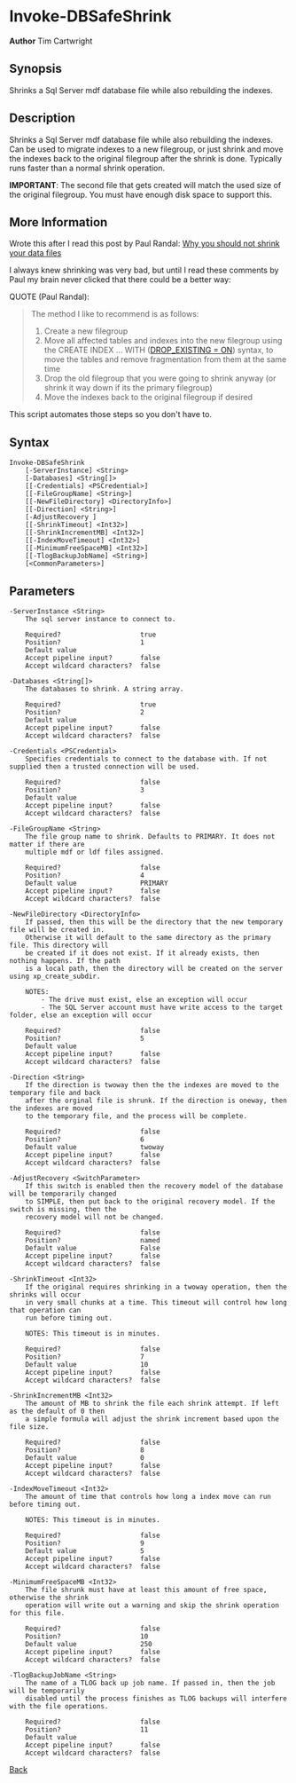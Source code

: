 
# Invoke-DBSafeShrink
**Author** Tim Cartwright

## Synopsis
Shrinks a Sql Server mdf database file while also rebuilding the indexes.

## Description
Shrinks a Sql Server mdf database file while also rebuilding the indexes. Can be
used to migrate indexes to a new filegroup, or just shrink and move the indexes
back to the original filegroup after the shrink is done. Typically runs faster than
a normal shrink operation.

**IMPORTANT**: The second file that gets created will match the used size of the original
filegroup. You must have enough disk space to support this.

## More Information     
Wrote this after I read this post by Paul Randal: <a href="https://www.sqlskills.com/blogs/paul/why-you-should-not-shrink-your-data-files/" target="_blank">Why you should not shrink your data files</a>  
    
I always knew shrinking was very bad, but until I read these comments by
Paul my brain never clicked that there could be a better way:

QUOTE (Paul Randal):
    
>    The method I like to recommend is as follows:
>
> 1. Create a new filegroup
> 2. Move all affected tables and indexes into the new filegroup using the
> CREATE INDEX … WITH (<a href="https://learn.microsoft.com/en-us/sql/t-sql/statements/create-index-transact-sql?view=sql-server-ver16#drop_existing---on--off-" target="_blank">DROP_EXISTING = ON</a>) syntax, to move the tables
> and remove fragmentation from them at the same time
> 3. Drop the old filegroup that you were going to shrink anyway (or
> shrink it way down if its the primary filegroup)
> 4. Move the indexes back to the original filegroup if desired


This script automates those steps so you don't have to.

## Syntax
    Invoke-DBSafeShrink 
        [-ServerInstance] <String> 
        [-Databases] <String[]> 
        [[-Credentials] <PSCredential>] 
        [[-FileGroupName] <String>] 
        [[-NewFileDirectory] <DirectoryInfo>] 
        [[-Direction] <String>] 
        [-AdjustRecovery ] 
        [[-ShrinkTimeout] <Int32>] 
        [[-ShrinkIncrementMB] <Int32>] 
        [[-IndexMoveTimeout] <Int32>] 
        [[-MinimumFreeSpaceMB] <Int32>] 
        [[-TlogBackupJobName] <String>] 
        [<CommonParameters>]

## Parameters
    -ServerInstance <String>
        The sql server instance to connect to.

        Required?                    true
        Position?                    1
        Default value                
        Accept pipeline input?       false
        Accept wildcard characters?  false

    -Databases <String[]>
        The databases to shrink. A string array.

        Required?                    true
        Position?                    2
        Default value                
        Accept pipeline input?       false
        Accept wildcard characters?  false

    -Credentials <PSCredential>
        Specifies credentials to connect to the database with. If not supplied then a trusted connection will be used.

        Required?                    false
        Position?                    3
        Default value                
        Accept pipeline input?       false
        Accept wildcard characters?  false

    -FileGroupName <String>
        The file group name to shrink. Defaults to PRIMARY. It does not matter if there are
        multiple mdf or ldf files assigned.

        Required?                    false
        Position?                    4
        Default value                PRIMARY
        Accept pipeline input?       false
        Accept wildcard characters?  false

    -NewFileDirectory <DirectoryInfo>
        If passed, then this will be the directory that the new temporary file will be created in.
        Otherwise it will default to the same directory as the primary file. This directory will
        be created if it does not exist. If it already exists, then nothing happens. If the path
        is a local path, then the directory will be created on the server using xp_create_subdir.
        
        NOTES:
            - The drive must exist, else an exception will occur
            - The SQL Server account must have write access to the target folder, else an exception will occur

        Required?                    false
        Position?                    5
        Default value                
        Accept pipeline input?       false
        Accept wildcard characters?  false

    -Direction <String>
        If the direction is twoway then the the indexes are moved to the temporary file and back
        after the orginal file is shrunk. If the direction is oneway, then the indexes are moved
        to the temporary file, and the process will be complete.

        Required?                    false
        Position?                    6
        Default value                twoway
        Accept pipeline input?       false
        Accept wildcard characters?  false

    -AdjustRecovery <SwitchParameter>
        If this switch is enabled then the recovery model of the database will be temporarily changed
        to SIMPLE, then put back to the original recovery model. If the switch is missing, then the
        recovery model will not be changed.

        Required?                    false
        Position?                    named
        Default value                False
        Accept pipeline input?       false
        Accept wildcard characters?  false

    -ShrinkTimeout <Int32>
        If the original requires shrinking in a twoway operation, then the shrinks will occur
        in very small chunks at a time. This timeout will control how long that operation can
        run before timing out.
        
        NOTES: This timeout is in minutes.

        Required?                    false
        Position?                    7
        Default value                10
        Accept pipeline input?       false
        Accept wildcard characters?  false

    -ShrinkIncrementMB <Int32>
        The amount of MB to shrink the file each shrink attempt. If left as the default of 0 then
        a simple formula will adjust the shrink increment based upon the file size.

        Required?                    false
        Position?                    8
        Default value                0
        Accept pipeline input?       false
        Accept wildcard characters?  false

    -IndexMoveTimeout <Int32>
        The amount of time that controls how long a index move can run before timing out.
        
        NOTES: This timeout is in minutes.

        Required?                    false
        Position?                    9
        Default value                5
        Accept pipeline input?       false
        Accept wildcard characters?  false

    -MinimumFreeSpaceMB <Int32>
        The file shrunk must have at least this amount of free space, otherwise the shrink
        operation will write out a warning and skip the shrink operation for this file.

        Required?                    false
        Position?                    10
        Default value                250
        Accept pipeline input?       false
        Accept wildcard characters?  false

    -TlogBackupJobName <String>
        The name of a TLOG back up job name. If passed in, then the job will be temporarily
        disabled until the process finishes as TLOG backups will interfere with the file operations.

        Required?                    false
        Position?                    11
        Default value                
        Accept pipeline input?       false
        Accept wildcard characters?  false
 
[Back](/README.md)